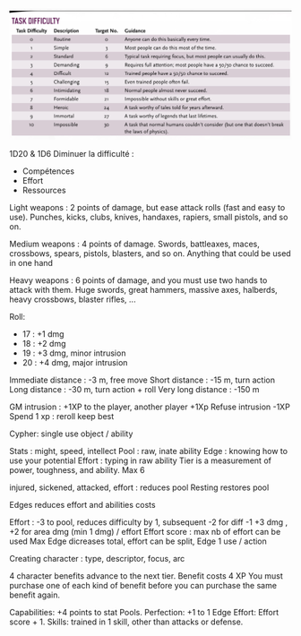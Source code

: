 ![image](.attachments/d9f301dbb1eaae81c14d619e77a065dbd168ebb5.jpeg) 

1D20 & 1D6
Diminuer la difficulté : 
- Compétences
- Effort
- Ressources

Light weapons : 2 points of damage, but ease attack rolls (fast and easy to use). 
Punches, kicks, clubs, knives, handaxes, rapiers, small pistols, and so on. 

Medium weapons : 4 points of damage. 
Swords, battleaxes, maces, crossbows, spears, pistols, blasters, and so on. Anything that could be used in one hand 

Heavy weapons : 6 points of damage, and you must use two hands to attack with them. 
Huge swords, great hammers, massive axes, halberds, heavy crossbows, blaster rifles, ...

Roll:
- 17 : +1 dmg
- 18 : +2 dmg
- 19 : +3 dmg, minor intrusion
- 20 : +4 dmg, major intrusion

Immediate distance : -3 m, free move
Short distance : -15 m, turn action 
Long distance : -30 m, turn action + roll
Very long distance : -150 m

GM intrusion : +1XP to the player, another player +1Xp
Refuse intrusion -1XP
Spend 1 xp : reroll keep best

Cypher: single use object / ability

Stats : might, speed, intellect
Pool : raw, inate ability
Edge : knowing how to use your potential
Effort : typing in raw ability
Tier is a measurement of power, toughness, and ability. Max 6

injured, sickened, attacked, effort : reduces pool
Resting restores pool

Edges reduces effort and abilities costs

Effort : -3 to pool, reduces difficulty by 1, subsequent -2 for diff -1
+3 dmg , +2 for area dmg (min 1 dmg) / effort
Effort score : max nb of effort can be used
Max 
Edge dicreases total, effort can be split, Edge 1 use / action

Creating character : type, descriptor, focus, arc

4 character benefits advance to the next tier. 
Benefit costs 4 XP
You must purchase one of each kind of benefit before you can purchase the same benefit again. 

Capabilities: +4 points to stat Pools. 
Perfection: +1 to 1 Edge
Effort:  Effort score + 1.
Skills: trained in 1 skill, other than attacks or defense. 
